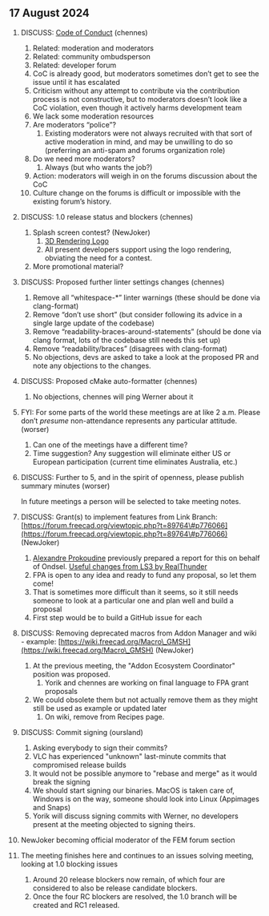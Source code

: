 ## 17 August 2024

1. DISCUSS: [Code of Conduct](https://github.com/FreeCAD/FreeCAD/issues/15762) (chennes)  
   
   1. Related: moderation and moderators  
   2. Related: community ombudsperson  
   3. Related: developer forum  
   4. CoC is already good, but moderators sometimes don’t get to see the issue until it has escalated  
   5. Criticism without any attempt to contribute via the contribution process is not constructive, but to moderators doesn’t look like a CoC violation, even though it actively harms development team  
   6. We lack some moderation resources  
   7. Are moderators “police”?  
      1. Existing moderators were not always recruited with that sort of active moderation in mind, and may be unwilling to do so (preferring an anti-spam and forums organization role)  
   8. Do we need more moderators?  
      1. Always (but who wants the job?)  
   9. Action: moderators will weigh in on the forums discussion about the CoC  
   10. Culture change on the forums is difficult or impossible with the existing forum’s history.  

2. DISCUSS: 1.0 release status and blockers (chennes)  
   
   1. Splash screen contest? (NewJoker)  
      1. [3D Rendering Logo](https://forum.freecad.org/viewtopic.php?p=776325\#p776325)  
      2. All present developers support using the logo rendering, obviating the need for a contest.  
   2. More promotional material?  

3. DISCUSS: Proposed further linter settings changes (chennes)  
   
   1. Remove all “whitespace-\*” linter warnings (these should be done via clang-format)  
   2. Remove “don’t use short” (but consider following its advice in a single large update of the codebase)  
   3. Remove “readability-braces-around-statements” (should be done via clang format, lots of the codebase still needs this set up)  
   4. Remove “readability/braces” (disagrees with clang-format)  
   5. No objections, devs are asked to take a look at the proposed PR and note any objections to the changes.  

4. DISCUSS: Proposed cMake auto-formatter (chennes)  
   
   1. No objections, chennes will ping Werner about it  

5. FYI: For some parts of the world these meetings are at like 2 a.m. Please don’t *presume* non-attendance represents any particular attitude. (worser)  
   
   1. Can one of the meetings have a different time?  
   2. Time suggestion? Any suggestion will eliminate either US or European participation (current time eliminates Australia, etc.)  

6. DISCUSS: Further to 5, and in the spirit of openness, please publish summary minutes (worser)
   
   In future meetings a person will be selected to take meeting notes.

7. DISCUSS: Grant(s) to implement features from Link Branch: [https://forum.freecad.org/viewtopic.php?t=89764\#p776066](https://forum.freecad.org/viewtopic.php?t=89764\#p776066) (NewJoker)  
   
   1. [Alexandre Prokoudine](mailto:alexandreprokoudine@gmail.com) previously prepared a report for this on behalf of Ondsel. [Useful changes from LS3 by RealThunder](https://docs.google.com/document/d/1dDqC5jCO9\_eYgMTJEbwpS14rdp\_nRI9OkhjgEiLYqtM/edit?usp=sharing)   
   2. FPA is open to any idea and ready to fund any proposal, so let them come\!  
   3. That is sometimes more difficult than it seems, so it still needs someone to look at a particular one and plan well and build a proposal  
   4. First step would be to build a GitHub issue for each  

8. DISCUSS: Removing deprecated macros from Addon Manager and wiki \- example: [https://wiki.freecad.org/Macro\_GMSH](https://wiki.freecad.org/Macro\_GMSH) (NewJoker)  
   
   1. At the previous meeting, the "Addon Ecosystem Coordinator" position was proposed.  
      1. Yorik and chennes are working on final language to FPA grant proposals  
   2. We could obsolete them but not actually remove them as they might still be used as example or updated later  
      1. On wiki, remove from Recipes page.  

9. DISCUSS: Commit signing (oursland)  
   
   1. Asking everybody to sign their commits?  
   2. VLC has experienced "unknown" last-minute commits that compromised release builds  
   3. It would not be possible anymore to "rebase and merge" as it would break the signing  
   4. We should start signing our binaries. MacOS is taken care of, Windows is on the way, someone should look into Linux (Appimages and Snaps)  
   5. Yorik will discuss signing commits with Werner, no developers present at the meeting objected to signing theirs.  

10. NewJoker becoming official moderator of the FEM forum section  

11. The meeting finishes here and continues to an issues solving meeting, looking at 1.0 blocking issues  
    
    1. Around 20 release blockers now remain, of which four are considered to also be release candidate blockers.  
    2. Once the four RC blockers are resolved, the 1.0 branch will be created and RC1 released.

